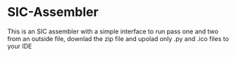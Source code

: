 # SIC-Assembler
This is an SIC assembler with a simple interface to run pass one and two from an outside file, downlad the zip file and upolad only .py and .ico files to your IDE
